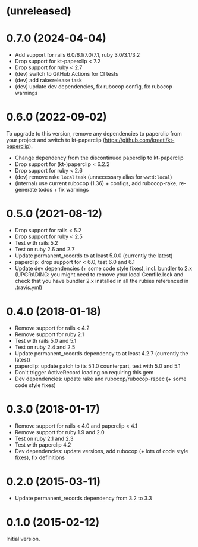 # (unreleased)

# 0.7.0 (2024-04-04)

* Add support for rails 6.0/6.1/7.0/7.1, ruby 3.0/3.1/3.2
* Drop support for kt-paperclip < 7.2
* Drop support for ruby < 2.7
* (dev) switch to GitHub Actions for CI tests
* (dev) add rake:release task
* (dev) update dev dependencies, fix rubocop config, fix rubocop warnings

# 0.6.0 (2022-09-02)

To upgrade to this version, remove any dependencies to paperclip from your project and switch to kt-paperclip (https://github.com/kreeti/kt-paperclip).

* Change dependency from the discontinued paperclip to kt-paperclip
* Drop support for (kt-)paperclip < 6.2.2
* Drop support for ruby < 2.6
* (dev) remove rake `local` task (unnecessary alias for `wwtd:local`)
* (internal) use current rubocop (1.36) + configs, add rubocop-rake, re-generate todos + fix warnings

# 0.5.0 (2021-08-12)

* Drop support for rails < 5.2
* Drop support for ruby < 2.5
* Test with rails 5.2
* Test on ruby 2.6 and 2.7
* Update permanent_records to at least 5.0.0 (currently the latest)
* paperclip: drop support for < 6.0, test 6.0 and 6.1
* Update dev dependencies (+ some code style fixes), incl. bundler to 2.x
  (UPGRADING: you might need to remove your local Gemfile.lock and check that you have bundler 2.x
  installed in all the rubies referenced in .travis.yml)

# 0.4.0 (2018-01-18)

* Remove support for rails < 4.2
* Remove support for ruby 2.1
* Test with rails 5.0 and 5.1
* Test on ruby 2.4 and 2.5
* Update permanent_records dependency to at least 4.2.7 (currently the latest)
* paperclip: update patch to its 5.1.0 counterpart, test with 5.0 and 5.1
* Don't trigger ActiveRecord loading on requiring this gem
* Dev dependencies: update rake and rubocop/rubocop-rspec (+ some code style fixes)

# 0.3.0 (2018-01-17)

* Remove support for rails < 4.0 and paperclip < 4.1
* Remove support for ruby 1.9 and 2.0
* Test on ruby 2.1 and 2.3
* Test with paperclip 4.2
* Dev dependencies: update versions, add rubocop (+ lots of code style fixes), fix definitions

# 0.2.0 (2015-03-11)

* Update permanent_records dependency from 3.2 to 3.3

# 0.1.0 (2015-02-12)

Initial version.
